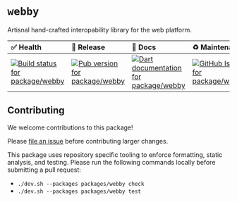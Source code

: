 <!-- #region(HEADER) -->
# `webby`

Artisnal hand-crafted interopability library for the web platform.

| ✅ Health | 🚀 Release | 📝 Docs | ♻️ Maintenance |
|:----------|:-----------|:--------|:--------------|
| [![Build status for package/webby](https://github.com/matanlurey/pub.lurey.dev/actions/workflows/package_webby.yaml/badge.svg)](https://github.com/matanlurey/pub.lurey.dev/actions/workflows/package_webby.yaml) | [![Pub version for package/webby](https://img.shields.io/pub/v/webby)](https://pub.dev/packages/webby) | [![Dart documentation for package/webby](https://img.shields.io/badge/dartdoc-reference-blue.svg)](https://pub.dev/documentation/webby) | [![GitHub Issues for package/webby](https://img.shields.io/github/issues/matanlurey/pub.lurey.dev/pkg-webby?label=issues)](https://github.com/matanlurey/pub.lurey.dev/issues?q=is%3Aopen+is%3Aissue+label%3Apkg-webby) |
<!-- #endregion -->

<!-- #region(CONTRIBUTING) -->
## Contributing

We welcome contributions to this package!

Please [file an issue][] before contributing larger changes.

[file an issue]: https://github.com/matanlurey/pub.lurey.dev/issues/new?labels=pkg-webby

This package uses repository specific tooling to enforce formatting, static analysis, and testing. Please run the following commands locally before submitting a pull request:

- `./dev.sh --packages packages/webby check `
- `./dev.sh --packages packages/webby test `


<!-- #endregion -->
